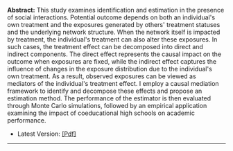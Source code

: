 **Abstract:** This study examines identification and estimation in the presence of social interactions. Potential outcome depends on both an individual's own treatment and the exposures generated by others' treatment statuses and the underlying network structure. When the network itself is impacted by treatment, the individual's treatment can also alter these exposures. In such cases, the treatment effect can be decomposed into direct and indirect components. The direct effect represents the causal impact on the outcome when exposures are fixed, while  the indirect effect captures the influence of changes in the exposure distribution due to the individual's own treatment. As a result, observed exposures can be viewed as mediators of the individual's treatment effect. I employ a causal mediation framework to identify and decompose these effects and propose an estimation method. The performance of the estimator is then evaluated through Monte Carlo simulations, followed by an empirical application examining the impact of coeducational high schools on academic performance.

* Latest Version: [[Pdf]](https://github.com/SiwonRyu/Mediation/releases/download/v1/Medi.pdf)
<!-- * Data Source: [[Korean Education & Employment Panel Survey (KEEP II)]](https://www.krivet.re.kr/eng/eu/eg/euCAADs.jsp) (from Korea Research Institute for Vocational Education & Training) -->

---